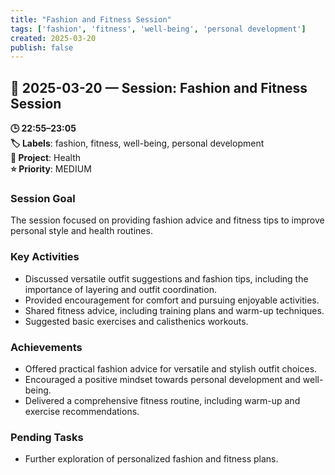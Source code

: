 ```yaml
---
title: "Fashion and Fitness Session"
tags: ['fashion', 'fitness', 'well-being', 'personal development']
created: 2025-03-20
publish: false
---
```


## 📅 2025-03-20 — Session: Fashion and Fitness Session

**🕒 22:55–23:05**  
**🏷️ Labels**: fashion, fitness, well-being, personal development  
**📂 Project**: Health  
**⭐ Priority**: MEDIUM  


### Session Goal
The session focused on providing fashion advice and fitness tips to improve personal style and health routines.

### Key Activities
- Discussed versatile outfit suggestions and fashion tips, including the importance of layering and outfit coordination.
- Provided encouragement for comfort and pursuing enjoyable activities.
- Shared fitness advice, including training plans and warm-up techniques.
- Suggested basic exercises and calisthenics workouts.

### Achievements
- Offered practical fashion advice for versatile and stylish outfit choices.
- Encouraged a positive mindset towards personal development and well-being.
- Delivered a comprehensive fitness routine, including warm-up and exercise recommendations.

### Pending Tasks
- Further exploration of personalized fashion and fitness plans.
